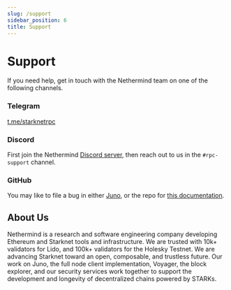 ```yaml
---
slug: /support
sidebar_position: 6
title: Support
---
```


# Support

If you need help, get in touch with the Nethermind team on one of the following channels.

### Telegram

[t.me/starknetrpc](https://t.me/starknetrpc)

### Discord

First join the Nethermind [Discord server](https://discord.com/invite/PaCMRFdvWT), then reach out to us in the `#rpc-support` channel.

### GitHub

You may like to file a bug in either [Juno](https://github.com/NethermindEth/juno/issues), or the repo for [this documentation](https://github.com/NethermindEth/rpc-docs/issues).

## About Us

Nethermind is a research and software engineering company developing Ethereum and Starknet tools and infrastructure. We are trusted with 10k+ validators for Lido, and 100k+ validators for the Holesky Testnet. We are advancing Starknet toward an open, composable, and trustless future. Our work on Juno, the full node client implementation, Voyager, the block explorer, and our security services work together to support the development and longevity of decentralized chains powered by STARKs.
